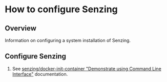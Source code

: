 # How to configure Senzing

## Overview

Information on configuring a system installation of Senzing.

## Configure Senzing

1. See [senzing/docker-init-container "Demonstrate using Command Line Interface"](https://github.com/Senzing/docker-init-container/blob/master/README.md#demonstrate-using-command-line-interface) documentation.
